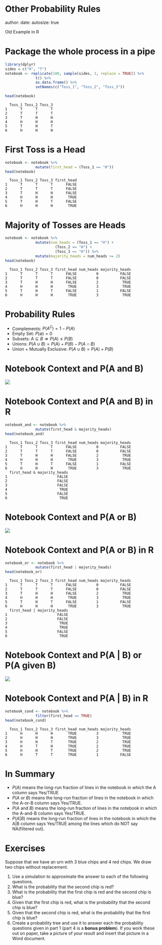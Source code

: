 Other Probability Rules
========================================================
author: 
date: 
autosize: true

Old Example in R

Package the whole process in a pipe
========================================================


```r
library(dplyr)
sides = c("H", "T")
notebook <- replicate(100, sample(sides, 3, replace = TRUE)) %>%
              t() %>%
              as.data.frame() %>%
              setNames(c("Toss_1", "Toss_2", "Toss_3"))
              
head(notebook)
```

```
  Toss_1 Toss_2 Toss_3
1      T      T      T
2      T      T      T
3      T      H      H
4      H      H      H
5      T      H      T
6      H      H      H
```

First Toss is a Head
========================================================


```r
notebook <- notebook %>%
              mutate(first_head = (Toss_1 == "H"))
head(notebook)
```

```
  Toss_1 Toss_2 Toss_3 first_head
1      T      T      T      FALSE
2      T      T      T      FALSE
3      T      H      H      FALSE
4      H      H      H       TRUE
5      T      H      T      FALSE
6      H      H      H       TRUE
```

Majority of Tosses are Heads
========================================================


```r
notebook <- notebook %>%
              mutate(num_heads = (Toss_1 == "H") +
                       (Toss_2 == "H") +
                       (Toss_3 == "H")) %>% 
              mutate(majority_heads = num_heads >= 2)
head(notebook)
```

```
  Toss_1 Toss_2 Toss_3 first_head num_heads majority_heads
1      T      T      T      FALSE         0          FALSE
2      T      T      T      FALSE         0          FALSE
3      T      H      H      FALSE         2           TRUE
4      H      H      H       TRUE         3           TRUE
5      T      H      T      FALSE         1          FALSE
6      H      H      H       TRUE         3           TRUE
```



Probability Rules
========================================================

- Complements: $P(A^C) = 1 - P(A)$
- Empty Set: $P(\emptyset) = 0$
- Subsets: $A \subseteq B \Rightarrow P(A) \le P(B)$
- Unions: $P(A\cup B) = P(A) + P(B) - P(A\cap B)$
- Union + Mutually Exclusive: $P(A\cup B) = P(A) + P(B)$

Notebook Context and P(A and B)
========================================================

![](notebook_and.png)


Notebook Context and P(A and B) in R
========================================================


```r
notebook_and <- notebook %>%
              mutate(first_head & majority_heads)
head(notebook_and)
```

```
  Toss_1 Toss_2 Toss_3 first_head num_heads majority_heads
1      T      T      T      FALSE         0          FALSE
2      T      T      T      FALSE         0          FALSE
3      T      H      H      FALSE         2           TRUE
4      H      H      H       TRUE         3           TRUE
5      T      H      T      FALSE         1          FALSE
6      H      H      H       TRUE         3           TRUE
  first_head & majority_heads
1                       FALSE
2                       FALSE
3                       FALSE
4                        TRUE
5                       FALSE
6                        TRUE
```

Notebook Context and P(A or B)
========================================================

![](notebook_or.png)


Notebook Context and P(A or B) in R
========================================================


```r
notebook_or <- notebook %>%
              mutate(first_head | majority_heads)
head(notebook_or)
```

```
  Toss_1 Toss_2 Toss_3 first_head num_heads majority_heads
1      T      T      T      FALSE         0          FALSE
2      T      T      T      FALSE         0          FALSE
3      T      H      H      FALSE         2           TRUE
4      H      H      H       TRUE         3           TRUE
5      T      H      T      FALSE         1          FALSE
6      H      H      H       TRUE         3           TRUE
  first_head | majority_heads
1                       FALSE
2                       FALSE
3                        TRUE
4                        TRUE
5                       FALSE
6                        TRUE
```

Notebook Context and P(A | B) or P(A given B)
========================================================

![](notebook_cond.png)


Notebook Context and P(A | B) in R
========================================================


```r
notebook_cond <- notebook %>%
              filter(first_head == TRUE)
head(notebook_cond)
```

```
  Toss_1 Toss_2 Toss_3 first_head num_heads majority_heads
1      H      H      H       TRUE         3           TRUE
2      H      H      H       TRUE         3           TRUE
3      H      H      T       TRUE         2           TRUE
4      H      T      H       TRUE         2           TRUE
5      H      H      T       TRUE         2           TRUE
6      H      T      T       TRUE         1          FALSE
```

In Summary
========================================================
- $P(A)$ means the long-run fraction of lines in the notebook in which the A column says Yes/TRUE
- $P(A \textrm{ or } B)$ means the long-run fraction of lines in the notebook in which the A-or-B column says Yes/TRUE.
- $P(A \textrm{ and } B)$ means the long-run fraction of lines in the notebook in which the A-and-B column says Yes/TRUE.
- $P(A|B)$ means the long-run fraction of lines in the notebook in which the A|B column says Yes/TRUE among the lines which do NOT say NA(filtered out).

Exercises
========================================================

Suppose that we have an urn with 3 blue chips and 4 red chips.  We draw two chips without replacement.

1. Use a simulation to approximate the answer to each of the following questions.
  1. What is the probability that the second chip is red?
  2. What is the probability that the first chip is red and the second chip is blue?
  3. Given that the first chip is red, what is the probability that the second chip is blue?
  4. Given that the second chip is red, what is the probability that the first chip is blue?
2. Create a probability tree and use it to answer each the probability questions given in part 1 (part 4 is a **bonus problem**).  If you work these out on paper, take a picture of your result and insert that picture in a Word document.
